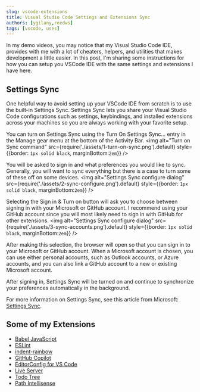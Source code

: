 ```yaml
---
slug: vscode-extensions
title: Visual Studio Code Settings and Extensions Sync
authors: [ygilany,reedws]
tags: [vscode, uses]
---
```


In my demo videos, you may notice that my Visual Studio Code IDE, provides with me with a lot of cheaters, helpers, and utilities that makes development a little easier.
In this post, I'm sharing some instructions for how you can setup you VSCode IDE with the same settings and extensions I have here.

## Settings Sync

One helpful way to avoid setting up your VSCode IDE from scratch is to use the built-in Settings Sync. Settings Sync lets you share your Visual Studio Code configurations such as settings, keybindings, and installed extensions across your machines so you are always working with your favorite setup.

You can turn on Settings Sync using the Turn On Settings Sync... entry in the Manage gear menu at the bottom of the Activity Bar.
<img alt="Turn on Sync command" src={require('./assets/1-turn-on-sync.png').default} style={{border: `1px solid black`, marginBottom:`2em`}} />

You will be asked to sign in and what preferences you would like to sync. Generally, you will want to sync everything but there is a case to turn some of these off on some devices.
<img alt="Settings Sync configure dialog" src={require('./assets/2-sync-configure.png').default} style={{border: `1px solid black`, marginBottom:`2em`}} />

Selecting the Sign in & Turn on button will ask you to choose between signing in with your Microsoft or GitHub account. I recommend using your GitHub account since you will most likely need to sign in with GitHub for other extensions.
<img alt="Settings Sync configure dialog" src={require('./assets/3-sync-accounts.png').default} style={{border: `1px solid black`, marginBottom:`2em`}} />

After making this selection, the browser will open so that you can sign in to your Microsoft or GitHub account. When a Microsoft account is chosen, you can use either personal accounts, such as Outlook accounts, or Azure accounts, and you can also link a GitHub account to a new or existing Microsoft account.

After signing in, Settings Sync will be turned on and continue to synchronize your preferences automatically in the background.

For more information on Settings Sync, see this article from Microsoft: [Settings Sync](https://code.visualstudio.com/docs/editor/settings-sync).

## Some of my Extensions

- [Babel JavaScript](https://marketplace.visualstudio.com/items?itemName=mgmcdermott.vscode-language-babel)
- [ESLint](https://marketplace.visualstudio.com/items?itemName=dbaeumer.vscode-eslint)
- [indent-rainbow](https://marketplace.visualstudio.com/items?itemName=oderwat.indent-rainbow)
- [GitHub Copilot](https://marketplace.visualstudio.com/items?itemName=GitHub.copilot)
- [EditorConfig for VS Code](https://marketplace.visualstudio.com/items?itemName=EditorConfig.EditorConfig)
- [Live Server](https://marketplace.visualstudio.com/items?itemName=ritwickdey.LiveServer)
- [Todo Tree](https://marketplace.visualstudio.com/items?itemName=Gruntfuggly.todo-tree)
- [Path Intellisense](https://marketplace.visualstudio.com/items?itemName=christian-kohler.path-intellisense)
